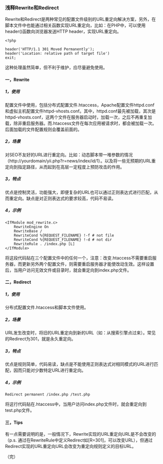 ### 浅释Rewrite和Redirect ###

Rewrite和Redirect是两种常见的配置文件级别的URL重定向解决方案，另外，在脚本文件中也能通过相关函数实现URL重定向，比如：在PHP中，可以使用header()函数向浏览器发送HTTP header，实现URL重定向。

    <?php

    header('HTTP/1.1 301 Moved Permanently');
    header('Location: relative path of target file')
    exit;

这种处理虽然简单，但不利于维护，应尽量避免使用。

#### 一，Rewrite ####

##### 1，使用 #####

配置文件中使用，包括分布式配置文件.htaccess，Apache配置文件httpd.conf和虚拟主机配置文件httpd-vhosts.conf。其中，httpd.conf最先被加载，其次是httpd-vhosts.conf，这两个文件在服务器启动时，加载一次，之后不再重复加载，除非重启服务器。而.htaccess文件在每次应用被请求时，都会被加载一次。后面加载的文件配置规则会覆盖前面的。

##### 2，场景 #####

对SEO不友好的URL进行重定向。比如：动态脚本带一堆参数的情况（http://yourdomain/yii.php?r=news/index/id/1）。以及将一些无预期的URL重定向到指定路径，从而起到在高层一定程度上预防攻击的作用。

##### 3，特点 #####

优点是控制灵活，功能强大，即便复杂的URL也可以通过正则表达式进行匹配，从而重定向。缺点是对正则表达式的要求较高，代码不易读。

##### 4，示例 #####

    <IfModule mod_rewrite.c>
        RewriteEngine On
        RewriteBase /
        RewriteCond %{REQUEST_FILENAME} !-f	# not file
        RewriteCond %{REQUEST_FILENAME} !-d	# not dir
        RewriteRule . /index.php [L]
    </IfModule>

将这段代码贴在三个配置文件中的任何一个，注意：改变.htaccess不需要重启服务器，而更新另外两个配置文件，则需要重启服务器才能使改动生效。这样设置后，当用户访问无效文件或目录时，就会重定向到index.php文件。

#### 二，Redirect ####

##### 1，使用 #####

分布式配置文件.htaccess和脚本文件使用。

##### 2，场景 #####

URL发生改变时，将旧的URL重定向到新的URL（如：从搜索引擎点过来）。常见的Redirect为301，就是永久重定向。

##### 3，特点 #####

优点是规则简单，代码易读，缺点是不能使用正则表达式对相同模式的URL进行匹配，因而只能对少数特定URL进行重定向。

##### 4，示例 #####

    Redirect permanent /index.php /test.php

将这行代码贴在.htaccess中，当用户访问index.php文件时，就会重定向到test.php文件。

#### 三，Tips ####

有一点需要说明的是，一般情况下，Rewrite实现的URL重定向URL是不会改变的（p.s. 通过在RewriteRule中定义Redirect如[R=301]，可以改变URL），但通过Redirect实现的URL重定向URL会改变为重定向规则定义的目标URL。

（完）
